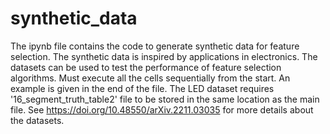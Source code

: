 # synthetic_data
The ipynb file contains the code to generate synthetic data for feature selection.
The synthetic data is inspired by applications in electronics. 
The datasets can be used to test the performance of feature selection algorithms.
Must execute all the cells sequentially from the start.
An example is given in the end of the file.
The LED dataset requires '16_segment_truth_table2' file to be stored in the same location as the main file.
See https://doi.org/10.48550/arXiv.2211.03035 for more details about the datasets.
